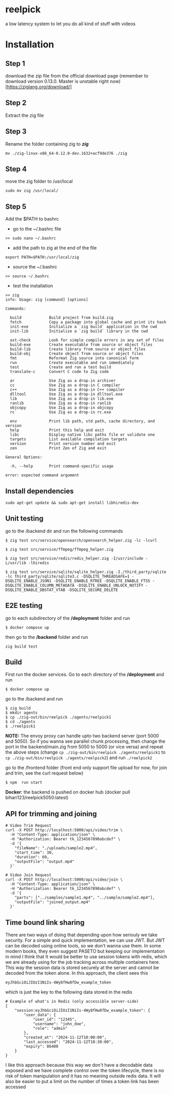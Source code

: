 # reelpick

a low latency system to let you do all kind of stuff with videos

# Installation

## Step 1

download the zip file from the official download page (remember to download version 0.13.0. Master is unstable right now)
[https://ziglang.org/download/]

## Step 2

Extract the zig file

## Step 3

Rename the folder containing zig to **_zig_**

```
mv ./zig-linux-x86_64-0.12.0-dev.1632+acf9de376 ./zig
```

## Step 4

move the zig folder to /usr/local

```
sudo mv zig /usr/local/
```

## Step 5

Add the $PATH to bashrc

- go to the ~/.bashrc file

```
>> sudo nano ~/.bashrc
```

- add the path to zig at the end of the file

```
export PATH=$PATH:/usr/local/zig
```

- source the ~/.bashrc

```
>> source ~/.bashrc
```

- test the installation

```
>> zig
info: Usage: zig [command] [options]

Commands:

  build            Build project from build.zig
  fetch            Copy a package into global cache and print its hash
  init-exe         Initialize a `zig build` application in the cwd
  init-lib         Initialize a `zig build` library in the cwd

  ast-check        Look for simple compile errors in any set of files
  build-exe        Create executable from source or object files
  build-lib        Create library from source or object files
  build-obj        Create object from source or object files
  fmt              Reformat Zig source into canonical form
  run              Create executable and run immediately
  test             Create and run a test build
  translate-c      Convert C code to Zig code

  ar               Use Zig as a drop-in archiver
  cc               Use Zig as a drop-in C compiler
  c++              Use Zig as a drop-in C++ compiler
  dlltool          Use Zig as a drop-in dlltool.exe
  lib              Use Zig as a drop-in lib.exe
  ranlib           Use Zig as a drop-in ranlib
  objcopy          Use Zig as a drop-in objcopy
  rc               Use Zig as a drop-in rc.exe

  env              Print lib path, std path, cache directory, and version
  help             Print this help and exit
  libc             Display native libc paths file or validate one
  targets          List available compilation targets
  version          Print version number and exit
  zen              Print Zen of Zig and exit

General Options:

  -h, --help       Print command-specific usage

error: expected command argument
```

## Install dependencies

```
sudo apt-get update && sudo apt-get install libhiredis-dev

```

## Unit testing 
go to the /backend dir and run the following commands
```
$ zig test src/service/opensearch/opensearch_helper.zig -lc -lcurl

$ zig test src/service/ffmpeg/ffmpeg_helper.zig 

$ zig test src/service/redis/redis_helper.zig -I/usr/include -L/usr/lib -lhiredis

$ zig test src/service/sqlite/sqlite_helper.zig -I./third_party/sqlite -lc third_party/sqlite/sqlite3.c -DSQLITE_THREADSAFE=1 -DSQLITE_ENABLE_JSON1 -DSQLITE_ENABLE_RTREE -DSQLITE_ENABLE_FTS5 -DSQLITE_ENABLE_COLUMN_METADATA -DSQLITE_ENABLE_UNLOCK_NOTIFY -DSQLITE_ENABLE_DBSTAT_VTAB -DSQLITE_SECURE_DELETE

```

## E2E testing
go to each subdirectory of the **/deployment** folder and run 
```
$ docker compose up
``` 
then go to the **/backend** folder and run 
```
zig build test
``` 


## Build

First run the docker services. Go to each directory of the **/deployment** and run

```
$ docker compose up
```

go to the /backend and run

```
$ zig build
$ mkdir agents
$ cp ./zig-out/bin/reelpick ./agents/reelpick1
$ cd ./agents
$ ./reelpick1
```
**NOTE:** The envoy proxy can handle upto two backend server (port 5000 and 5050). So if you wanna see parallel chunk processing, then change the port in the backend/main.zig from 5050 to 5000 (or vice versa) and repeat the above steps (change `cp ./zig-out/bin/reelpick ./agents/reelpick1` to `cp ./zig-out/bin/reelpick ./agents/reelpick2`) and run `./reelpick2`

go to the /frontend folder (front end only support file upload for now, for join and trim, see the curl request below)

```
$ npm  run start
```

**Docker**: the backend is pushed on docker hub (docker pull bihari123/reelpick5050:latest)

## API for trimming and joining

```
# Video Trim Request
curl -X POST http://localhost:5000/api/video/trim \
  -H "Content-Type: application/json" \
  -H "Authorization: Bearer tk_1234567890abcdef" \
  -d '{
    "fileName": "./uploads/sample2.mp4",
    "start_time": 30,
    "duration": 60,
    "outputFile": "output.mp4"
  }'

# Video Join Request
curl -X POST http://localhost:5000/api/video/join \
  -H "Content-Type: application/json" \
  -H "Authorization: Bearer tk_1234567890abcdef" \
  -d '{
    "parts": ["../samples/sample1.mp4", "../sample/sample2.mp4"],
    "outputFile": "joined_output.mp4"
  }'
```

## Time bound link sharing
There are two ways of doing that depending upon how seriouly we take security. For a simple and quick implementation, we can use JWT. But JWT can be decoded using online tools, so we don't wanna use them. In some modern books, they even suggest PASETO but keeping our implementation in  mind I think that It would be better to use session tokens with redis, which we are already using for the job tracking across multiple containers here. This way the session data is stored securely at the server and cannot be decoded from the token alone. In this approach, the client sees this 
```
eyJhbGciOiJIUzI1NiIs-4Wy8fHw8fDw_example_token
```
which is just the key to the following data stored in the redis
```
# Example of what's in Redis (only accessible server-side)
{
    "session:eyJhbGciOiJIUzI1NiIs-4Wy8fHw8fDw_example_token": {
        "user_data": {
            "user_id": "12345",
            "username": "john_doe",
            "role": "admin"
        },
        "created_at": "2024-11-12T10:00:00",
        "last_accessed": "2024-11-12T10:30:00",
        "expiry": 86400
    }
}
```
I like this approach because this way we don't have a decodable data exposed and we have complete control over the token lifecycle, there is no risk of token manipulation and it has no meaning outside redis data. It will also be easier to put a limit on the number of times a token link has been accessed

